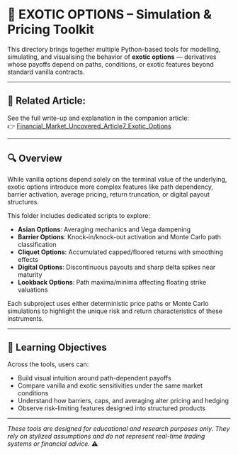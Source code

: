 # 🧪 EXOTIC OPTIONS – Simulation & Pricing Toolkit

This directory brings together multiple Python-based tools for modelling, simulating, and visualising the behavior of **exotic options** — derivatives whose payoffs depend on paths, conditions, or exotic features beyond standard vanilla contracts.

---

## 📘 **Related Article:**  
See the full write-up and explanation in the companion article:  
👉 [Financial_Market_Uncovered_Article7_Exotic_Options](https://github.com/KilianVoillaume/Financial_Market_Uncovered_Articles)

---

## 🔍 Overview

While vanilla options depend solely on the terminal value of the underlying, exotic options introduce more complex features like path dependency, barrier activation, average pricing, return truncation, or digital payout structures.

This folder includes dedicated scripts to explore:

- **Asian Options**: Averaging mechanics and Vega dampening  
- **Barrier Options**: Knock-in/knock-out activation and Monte Carlo path classification  
- **Cliquet Options**: Accumulated capped/floored returns with smoothing effects  
- **Digital Options**: Discontinuous payouts and sharp delta spikes near maturity  
- **Lookback Options**: Path maxima/minima affecting floating strike valuations  

Each subproject uses either deterministic price paths or Monte Carlo simulations to highlight the unique risk and return characteristics of these instruments.

---

## 🎯 Learning Objectives

Across the tools, users can:

- Build visual intuition around path-dependent payoffs  
- Compare vanilla and exotic sensitivities under the same market conditions  
- Understand how barriers, caps, and averaging alter pricing and hedging  
- Observe risk-limiting features designed into structured products  

---

*These tools are designed for educational and research purposes only. They rely on stylized assumptions and do not represent real-time trading systems or financial advice.* ⚠️

